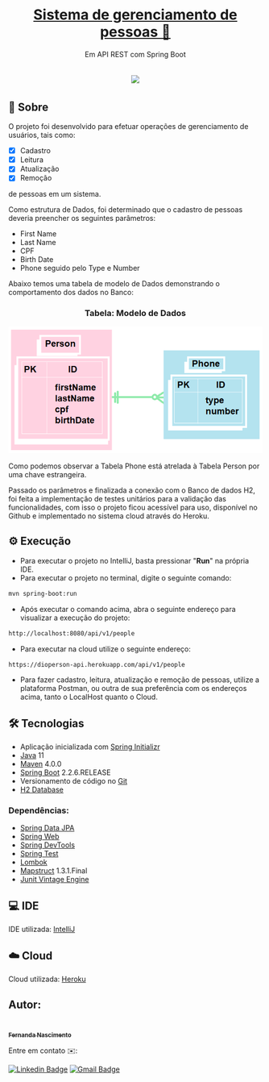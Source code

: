 <h1 align="center">
    <a href="https://github.com/Fernanda1701/dioperson-api">Sistema de gerenciamento de pessoas 📑</a>
</h1>
<p align="center">Em API REST com Spring Boot</p>

<h2 align="center">
<img src="https://img.shields.io/static/v1?label=Status:&message=Completo ✅&color=32CD32&style=for-the-badge&logo=ghost"/>
</h2>


## 💎 Sobre

O projeto foi desenvolvido para efetuar operações de gerenciamento de usuários, tais como:
- [x] Cadastro
- [x] Leitura 
- [x] Atualização  
- [x] Remoção 
<p>de pessoas em um sistema.</p> 
<p>Como estrutura de Dados, foi determinado que o cadastro de pessoas deveria preencher os seguintes parâmetros:</p>

- First Name
- Last Name
- CPF
- Birth Date
- Phone seguido pelo Type e Number

<p>Abaixo temos uma tabela de modelo de Dados demonstrando o comportamento dos dados no Banco:</p>


<h3 align="center">Tabela: Modelo de Dados</h3>

<p align="center">
  <img alt="tabelaModeloDeDados" title="tabelaModeloDeDados" src="./assets/tabelaModeloDeDados.png" />
</p>


<p>Como podemos observar a Tabela Phone está atrelada à Tabela Person por uma chave estrangeira.</p>
<p>Passado os parâmetros e finalizada a conexão com o Banco de dados H2, foi feita a implementação de testes unitários para a validação das funcionalidades, 
com isso o projeto ficou acessível para uso, disponível no Github e implementado no sistema cloud através do Heroku.</p>


## ⚙️ Execução

- Para executar o projeto no IntelliJ, basta pressionar "<b>Run</b>" na própria IDE. 
- Para executar o projeto no terminal, digite o seguinte comando:

```bash
mvn spring-boot:run
```
- Após executar o comando acima, abra o seguinte endereço para visualizar a execução do projeto:
```bash
http://localhost:8080/api/v1/people
```
- Para executar na cloud utilize o seguinte endereço:
```bash
https://dioperson-api.herokuapp.com/api/v1/people
```
- Para fazer cadastro, leitura, atualização e remoção de pessoas, utilize a plataforma Postman, ou outra de sua preferência com os endereços acima, tanto o LocalHost quanto o Cloud. 

## 🛠 Tecnologias
 
- Aplicação inicializada com [Spring Initializr](https://start.spring.io/)
- [Java](https://www.java.com/) 11
- [Maven](https://maven.apache.org/) 4.0.0
- [Spring Boot](https://spring.io/projects/spring-boot) 2.2.6.RELEASE
- Versionamento de código no [Git](https://git-scm.com/)
- [H2 Database](https://www.h2database.com/html/main.html)

### Dependências:

- [Spring Data JPA](https://spring.io/projects/spring-data-jpa)
- [Spring Web](https://docs.spring.io/spring-framework/docs/current/reference/html/web.html#spring-web)
- [Spring DevTools](https://docs.spring.io/spring-boot/docs/1.5.16.RELEASE/reference/html/using-boot-devtools.html)
- [Spring Test](https://docs.spring.io/spring-framework/docs/current/reference/html/testing.html)
- [Lombok](https://projectlombok.org/)
- [Mapstruct](https://mapstruct.org/) 1.3.1.Final
- [Junit Vintage Engine](https://mvnrepository.com/artifact/org.junit.vintage/junit-vintage-engine)

## 💻 IDE

IDE utilizada: [IntelliJ](https://www.jetbrains.com/pt-br/idea/)

## ☁️ Cloud

Cloud utilizada: [Heroku](https://id.heroku.com/)

## Autor:

<a href="https://github.com/Fernanda1701">
 <img style="border-radius: 50%;" src="https://avatars.githubusercontent.com/Fernanda1701" width="80px;" alt=""/>
 <br />
 <sub><b>Fernanda Nascimento</b></sub></a> <a href="https://github.com/Fernanda1701"></a>

Entre em contato ✉️:

[![Linkedin Badge](https://img.shields.io/badge/-Fernanda-blue??style=plastic&logo=Linkedin&logoColor=white&link=https://www.linkedin.com/in/fnasci/)](https://www.linkedin.com/in/fnasci/)
[![Gmail Badge](https://img.shields.io/badge/-fnasci.1701@gmail.com-c14438?style=plastic&logo=Gmail&logoColor=white&link=mailto:fnasci.1701@gmail.com)](mailto:fnasci.1701@gmail.com)
